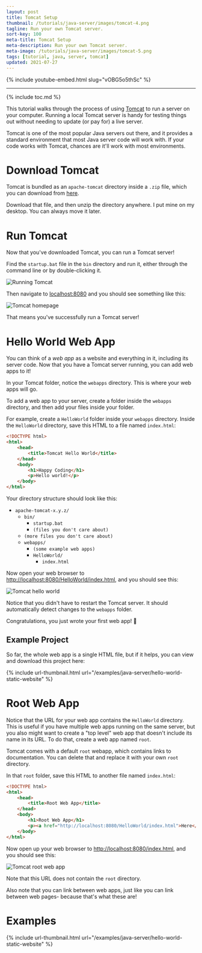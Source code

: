 ```yaml
---
layout: post
title: Tomcat Setup
thumbnail: /tutorials/java-server/images/tomcat-4.png
tagline: Run your own Tomcat server.
sort-key: 100
meta-title: Tomcat Setup
meta-description: Run your own Tomcat server.
meta-image: /tutorials/java-server/images/tomcat-5.png
tags: [tutorial, java, server, tomcat]
updated: 2021-07-27
---
```


{% include youtube-embed.html slug="vOBG5o5thSc" %}

---

{% include toc.md %}

This tutorial walks through the process of using [Tomcat](http://tomcat.apache.org/) to run a server on your computer. Running a local Tomcat server is handy for testing things out without needing to update (or pay for) a live server.

Tomcat is one of the most popular Java servers out there, and it provides a standard environment that most Java server code will work with. If your code works with Tomcat, chances are it'll work with most environments.

# Download Tomcat

Tomcat is bundled as an `apache-tomcat` directory inside a `.zip` file, which you can download from [here](https://tomcat.apache.org/download-10.cgi).

Download that file, and then unzip the directory anywhere. I put mine on my desktop. You can always move it later.

# Run Tomcat

Now that you've downloaded Tomcat, you can run a Tomcat server!

Find the `startup.bat` file in the `bin` directory and run it, either through the command line or by double-clicking it.

![Running Tomcat](/tutorials/java-server/images/tomcat-1.png)

Then navigate to [localhost:8080](http://localhost:8080) and you should see something like this:

![Tomcat homepage](/tutorials/java-server/images/tomcat-2.png)

That means you've successfully run a Tomcat server!

# Hello World Web App

You can think of a *web app* as a website and everything in it, including its server code. Now that you have a Tomcat server running, you can add web apps to it!

In your Tomcat folder, notice the `webapps` directory. This is where your web apps will go.

To add a web app to your server, create a folder inside the `webapps` directory, and then add your files inside your folder.

For example, create a `HelloWorld` folder inside your `webapps` directory. Inside the `HelloWorld` directory, save this HTML to a file named `index.html`:

```html
<!DOCTYPE html>
<html>
	<head>
		<title>Tomcat Hello World</title>
	</head>
	<body>
		<h1>Happy Coding</h1>
		<p>Hello world!</p>
	</body>
</html>
```

Your directory structure should look like this:

- `apache-tomcat-x.y.z/`
  - `bin/`
    - `startup.bat`
    - `(files you don't care about)`
  - `(more files you don't care about)`
  - `webapps/`
    - `(some example web apps)`
    - `HelloWorld/`
      - `index.html`

Now open your web browser to [http://localhost:8080/HelloWorld/index.html](http://localhost:8080/HelloWorld/index.html), and you should see this:

![Tomcat hello world](/tutorials/java-server/images/tomcat-3.png)

Notice that you didn't have to restart the Tomcat server. It should automatically detect changes to the `webapps` folder.

Congratulations, you just wrote your first web app! :tada:

## Example Project

So far, the whole web app is a single HTML file, but if it helps, you can view and download this project here:

{% include url-thumbnail.html url="/examples/java-server/hello-world-static-website" %}

# Root Web App

Notice that the URL for your web app contains the `HelloWorld` directory. This is useful if you have multiple web apps running on the same server, but you also might want to create a "top level" web app that doesn't include its name in its URL. To do that, create a web app named `root`.

Tomcat comes with a default `root` webapp, which contains links to documentation. You can delete that and replace it with your own `root` directory.

In that `root` folder, save this HTML to another file named `index.html`:

```html
<!DOCTYPE html>
<html>
	<head>
		<title>Root Web App</title>
	</head>
	<body>
		<h1>Root Web App</h1>
		<p><a href="http://localhost:8080/HelloWorld/index.html">Here</a> is a link to the Hello World app.</p>
	</body>
</html>
```

Now open up your web browser to [http://localhost:8080/index.html](http://localhost:8080/index.html), and you should see this:

![Tomcat root web app](/tutorials/java-server/images/jetty-setup-3.png)

Note that this URL does not contain the `root` directory.

Also note that you can link between web apps, just like you can link between web pages- because that's what these are!

# Examples

{% include url-thumbnail.html url="/examples/java-server/hello-world-static-website" %}
